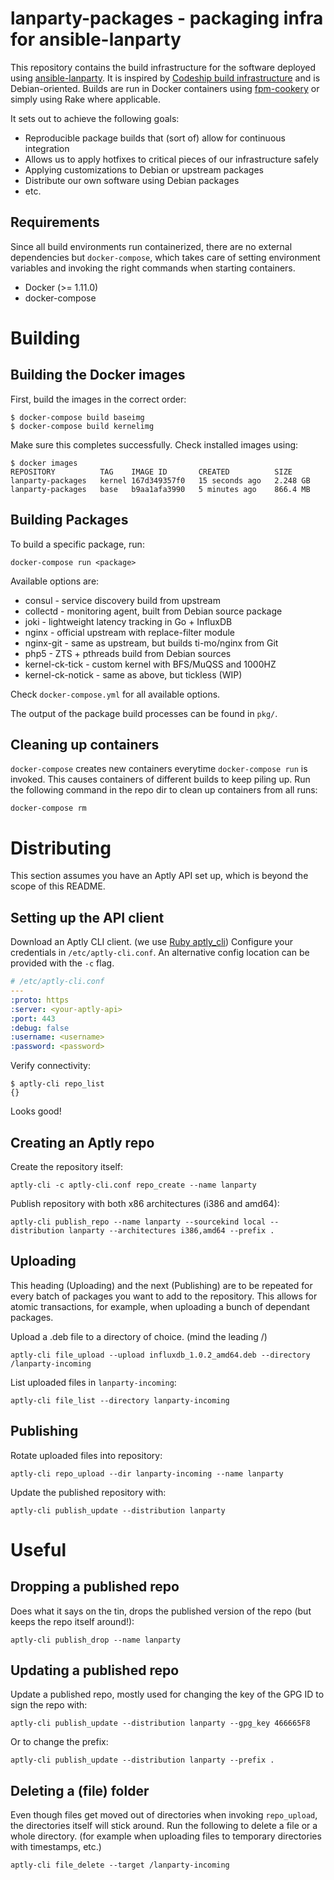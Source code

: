 lanparty-packages - packaging infra for ansible-lanparty
===

This repository contains the build infrastructure for the software deployed
using [ansible-lanparty](https://github.com/ti-mo/ansible-lanparty). It is
inspired by [Codeship build infrastructure](https://blog.codeship.com/using-docker-build-debian-packages) and is Debian-oriented. Builds are run
in Docker containers using [fpm-cookery](https://github.com/bernd/fpm-cookery)
or simply using Rake where applicable.

It sets out to achieve the following goals:

- Reproducible package builds that (sort of) allow for continuous integration
- Allows us to apply hotfixes to critical pieces of our infrastructure safely
- Applying customizations to Debian or upstream packages
- Distribute our own software using Debian packages
- etc.

## Requirements

Since all build environments run containerized, there are no external
dependencies but `docker-compose`, which takes care of setting environment
variables and invoking the right commands when starting containers.

- Docker (>= 1.11.0)
- docker-compose

# Building

## Building the Docker images

First, build the images in the correct order:

```
$ docker-compose build baseimg
$ docker-compose build kernelimg
```

Make sure this completes successfully. Check installed images using:

```
$ docker images
REPOSITORY          TAG    IMAGE ID       CREATED          SIZE
lanparty-packages   kernel 167d349357f0   15 seconds ago   2.248 GB
lanparty-packages   base   b9aa1afa3990   5 minutes ago    866.4 MB
```

## Building Packages

To build a specific package, run:

`docker-compose run <package>`

Available options are:

- consul - service discovery build from upstream
- collectd - monitoring agent, built from Debian source package
- joki - lightweight latency tracking in Go + InfluxDB
- nginx - official upstream with replace-filter module
- nginx-git - same as upstream, but builds ti-mo/nginx from Git
- php5 - ZTS + pthreads build from Debian sources
- kernel-ck-tick - custom kernel with BFS/MuQSS and 1000HZ
- kernel-ck-notick - same as above, but tickless (WIP)

Check `docker-compose.yml` for all available options.

The output of the package build processes can be found in `pkg/`.

## Cleaning up containers

`docker-compose` creates new containers everytime `docker-compose run` is
invoked. This causes containers of different builds to keep piling up. Run
the following command in the repo dir to clean up containers from all runs:

`docker-compose rm`

# Distributing

This section assumes you have an Aptly API set up, which is beyond the scope
of this README.

## Setting up the API client

Download an Aptly CLI client. (we use [Ruby aptly_cli](https://github.com/sepulworld/aptly_cli)) Configure your credentials in `/etc/aptly-cli.conf`.
An alternative config location can be provided with the `-c` flag.

```yml
# /etc/aptly-cli.conf
---
:proto: https
:server: <your-aptly-api>
:port: 443
:debug: false
:username: <username>
:password: <password>
```

Verify connectivity:

```
$ aptly-cli repo_list
{}
```

Looks good!

## Creating an Aptly repo

Create the repository itself:

`aptly-cli -c aptly-cli.conf repo_create --name lanparty`

Publish repository with both x86 architectures (i386 and amd64):

`aptly-cli publish_repo --name lanparty --sourcekind local --distribution lanparty --architectures i386,amd64 --prefix .`

## Uploading

This heading (Uploading) and the next (Publishing) are to be repeated for every
batch of packages you want to add to the repository. This allows for atomic
transactions, for example, when uploading a bunch of dependant packages.

Upload a .deb file to a directory of choice. (mind the leading /)

`aptly-cli file_upload --upload influxdb_1.0.2_amd64.deb --directory /lanparty-incoming`

List uploaded files in `lanparty-incoming`:

`aptly-cli file_list --directory lanparty-incoming`

## Publishing

Rotate uploaded files into repository:

`aptly-cli repo_upload --dir lanparty-incoming --name lanparty`

Update the published repository with:

`aptly-cli publish_update --distribution lanparty`

# Useful

## Dropping a published repo

Does what it says on the tin, drops the published version of the repo
(but keeps the repo itself around!):

`aptly-cli publish_drop --name lanparty`

## Updating a published repo

Update a published repo, mostly used for changing the key of the GPG ID to
sign the repo with:

`aptly-cli publish_update --distribution lanparty --gpg_key 466665F8`

Or to change the prefix:

`aptly-cli publish_update --distribution lanparty --prefix .`

## Deleting a (file) folder

Even though files get moved out of directories when invoking `repo_upload`,
the directories itself will stick around. Run the following to delete a file
or a whole directory. (for example when uploading files to temporary
directories with timestamps, etc.)

`aptly-cli file_delete --target /lanparty-incoming`
